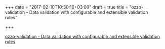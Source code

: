 +++
date = "2017-02-10T10:30:10+03:00"
draft = true
title = "ozzo-validation - Data validation with configurable and extensible validation rules"

+++

<p><a href="https://github.com/go-ozzo/ozzo-validation">ozzo-validation - Data validation with configurable and extensible validation rules</a></p>
